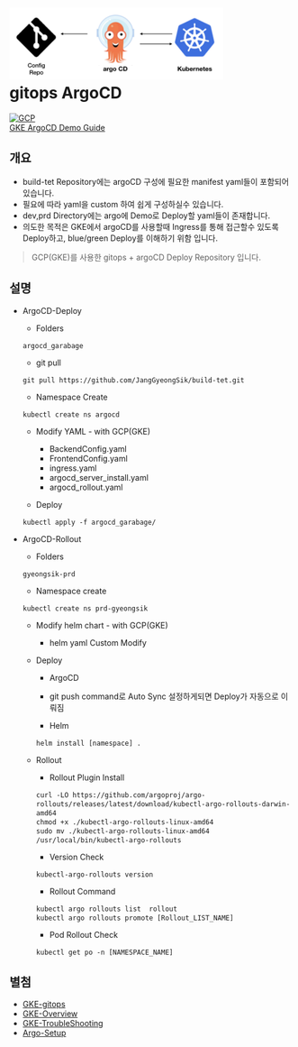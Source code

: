 <h1 align="left">
    <img width="380" src="/gitops.png" />
    <br> gitops ArgoCD
</h1>
<p align="left">
  <a href="https://github.com/JangGyeongSik/build-tet">
      <img width="30" src="https://cloud.withgoogle.com/next/assets/img/cloud.93f2707.png" alt="GCP">
      <br> GKE ArgoCD Demo Guide
  </a>
</p>


## 개요

* build-tet Repository에는 argoCD 구성에 필요한 manifest yaml들이 포함되어 있습니다. 
* 필요에 따라 yaml을 custom 하여 쉽게 구성하실수 있습니다.
* dev,prd Directory에는 argo에 Demo로 Deploy할 yaml들이 존재합니다. 
* 의도한 목적은 GKE에서 argoCD를 사용할때 Ingress를 통해 접근할수 있도록 Deploy하고, blue/green Deploy를 이해하기 위함 입니다.  
> GCP(GKE)를 사용한 gitops + argoCD Deploy Repository 입니다.
  

## 설명

* ArgoCD-Deploy

  * Folders
  ```
  argocd_garabage
  ```

  * git pull
  ```
  git pull https://github.com/JangGyeongSik/build-tet.git 
  ```

  * Namespace Create
  ```
  kubectl create ns argocd
  ```

  * Modify YAML - with GCP(GKE)
    * BackendConfig.yaml
    * FrontendConfig.yaml
    * ingress.yaml
    * argocd_server_install.yaml
    * argocd_rollout.yaml

  * Deploy
  ```
  kubectl apply -f argocd_garabage/
  ```
* ArgoCD-Rollout

  * Folders
  ```
  gyeongsik-prd
  ```

  * Namespace create
  ```
  kubectl create ns prd-gyeongsik
  ```

  * Modify helm chart - with GCP(GKE)
    * helm yaml Custom Modify 

  * Deploy
    * ArgoCD
    * git push command로 Auto Sync 설정하게되면 Deploy가 자동으로 이뤄짐

    * Helm
    ```
    helm install [namespace] . 
    ```
  * Rollout
    * Rollout Plugin Install
    ```
    curl -LO https://github.com/argoproj/argo-rollouts/releases/latest/download/kubectl-argo-rollouts-darwin-amd64
    chmod +x ./kubectl-argo-rollouts-linux-amd64
    sudo mv ./kubectl-argo-rollouts-linux-amd64 /usr/local/bin/kubectl-argo-rollouts
    ```
    * Version Check
    ```
    kubectl-argo-rollouts version 
    ```
    * Rollout Command
    ```
    kubectl argo rollouts list  rollout 
    kubectl argo rollouts promote [Rollout_LIST_NAME]
    ```
    * Pod Rollout Check
    ```
    kubectl get po -n [NAMESPACE_NAME]
    ```

## 별첨

* [GKE-gitops](https://cloud.google.com/kubernetes-engine/docs/tutorials/gitops-cloud-build)
* [GKE-Overview](https://cloud.google.com/kubernetes-engine/docs/concepts/kubernetes-engine-overview)
* [GKE-TroubleShooting](https://cloud.google.com/kubernetes-engine/docs/troubleshooting)
* [Argo-Setup](https://argo-cd.readthedocs.io/en/stable/getting_started/) 

